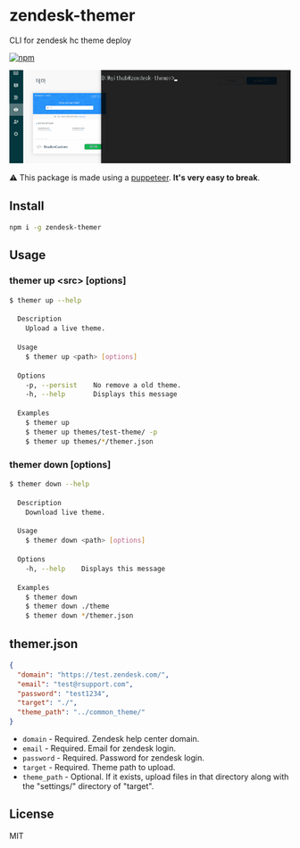 # zendesk-themer
CLI for zendesk hc theme deploy

[![npm](https://flat.badgen.net/npm/v/zendesk-themer)](https://www.npmjs.com/package/zendesk-themer)


<p align="center">
    <img src="demo.gif" alt="demo">
</p>

⚠️ This package is made using a [puppeteer](https://github.com/GoogleChrome/puppeteer). **It's very easy to break**.

## Install
```sh
npm i -g zendesk-themer
```

## Usage
### themer up \<src> [options]
```sh
$ themer up --help

  Description
    Upload a live theme.

  Usage
    $ themer up <path> [options]

  Options
    -p, --persist    No remove a old theme.
    -h, --help       Displays this message

  Examples
    $ themer up
    $ themer up themes/test-theme/ -p
    $ themer up themes/*/themer.json
```

### themer down [options]
```sh
$ themer down --help

  Description
    Download live theme.

  Usage
    $ themer down <path> [options]

  Options
    -h, --help    Displays this message

  Examples
    $ themer down
    $ themer down ./theme
    $ themer down */themer.json
```

## themer.json
```json
{
  "domain": "https://test.zendesk.com/",
  "email": "test@rsupport.com",
  "password": "test1234",
  "target": "./",
  "theme_path": "../common_theme/"
}
```

- `domain` - Required. Zendesk help center domain.
- `email` - Required. Email for zendesk login.
- `password` - Required. Password for zendesk login.
- `target` - Required. Theme path to upload.
- `theme_path` - Optional. If it exists, upload files in that directory along with the "settings/" directory of "target".

## License
MIT
